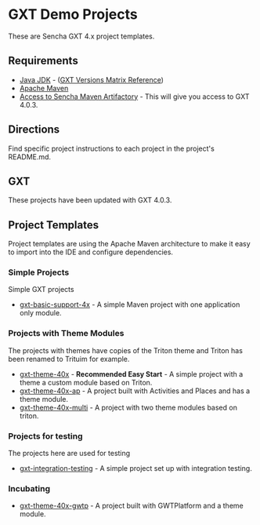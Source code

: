 # GXT Demo Projects
These are Sencha GXT 4.x project templates.

## Requirements

* [Java JDK](https://docs.sencha.com/gxt/4.x/guides/getting_started/Versions.html) - ([GXT Versions Matrix Reference](https://docs.sencha.com/gxt/4.x/guides/getting_started/Versions.html))
* [Apache Maven](https://maven.apache.org/install.html)
* [Access to Sencha Maven Artifactory](http://docs.sencha.com/gxt/4.x/guides/getting_started/maven/Maven.html) - This will give you access to GXT 4.0.3.

## Directions
Find specific project instructions to each project in the project's README.md.

## GXT 
These projects have been updated with GXT 4.0.3. 

## Project Templates
Project templates are using the Apache Maven architecture to make it easy to import into the IDE and configure dependencies.

### Simple Projects
Simple GXT projects 

* [gxt-basic-support-4x](./gxt-basic-support-4x) - A simple Maven project with one application only module. 

### Projects with Theme Modules
 The projects with themes have copies of the Triton theme and Triton has been renamed to Trituim for example. 

* [gxt-theme-40x](./gxt-theme-40x) - **Recommended Easy Start** - A simple project with a theme a custom module based on Triton.
* [gxt-theme-40x-ap](./gxt-theme-40x-ap) - A project built with Activities and Places and has a theme module.
* [gxt-theme-40x-multi](./gxt-theme-40x-multi) - A project with two theme modules based on triton. 

### Projects for testing
The projects here are used for testing

* [gxt-integration-testing](./gxt-integration-testing) - A simple project set up with integration testing.

### Incubating

* [gxt-theme-40x-gwtp](./gxt-theme-40x-gwtp) - A project built with GWTPlatform and a theme module.






